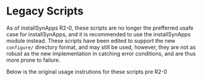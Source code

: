 # Legacy Scripts

As of installSynApps R2-0, these scripts are no longer the prefferred usafe case for installSynApps, and it is recommended to use the installSynApps module instead. These scripts have been edited to support the new `configure/` directory format, and may still be used, however, they are not as robust as the new implementation in catching error conditions, and are thus more prone to failure.

Below is the original usage instrutions for these scripts pre R2-0